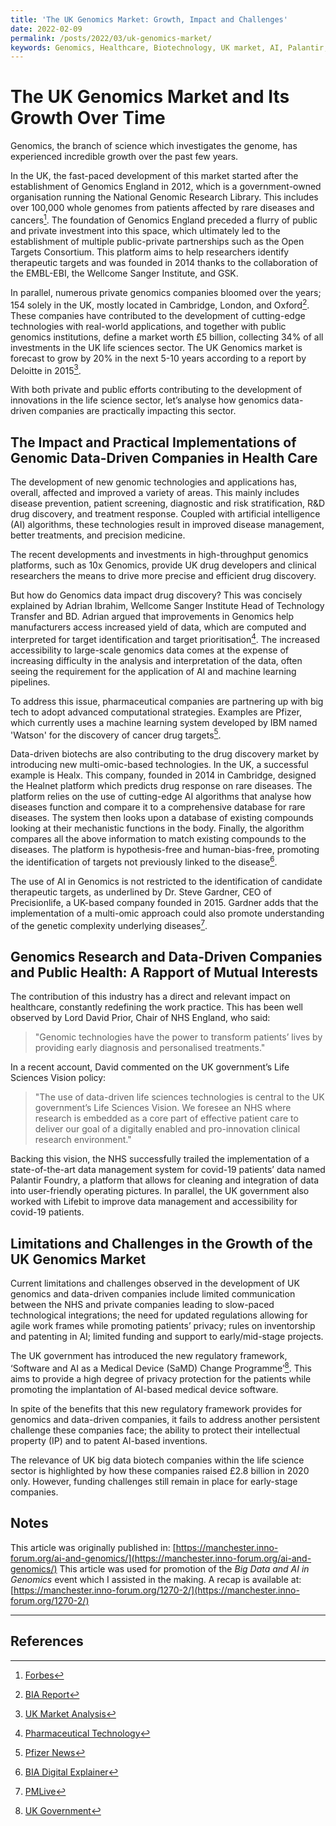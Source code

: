 ```yaml
---
title: 'The UK Genomics Market: Growth, Impact and Challenges'
date: 2022-02-09
permalink: /posts/2022/03/uk-genomics-market/
keywords: Genomics, Healthcare, Biotechnology, UK market, AI, Palantir, Open Targets, Precisionlife
---
```


# The UK Genomics Market and Its Growth Over Time

Genomics, the branch of science which investigates the genome, has experienced incredible growth over the past few years.

In the UK, the fast-paced development of this market started after the establishment of Genomics England in 2012, which is a government-owned organisation running the National Genomic Research Library. This includes over 100,000 whole genomes from patients affected by rare diseases and cancers[^1]. The foundation of Genomics England preceded a flurry of public and private investment into this space, which ultimately led to the establishment of multiple public-private partnerships such as the Open Targets Consortium. This platform aims to help researchers identify therapeutic targets and was founded in 2014 thanks to the collaboration of the EMBL-EBI, the Wellcome Sanger Institute, and GSK.

In parallel, numerous private genomics companies bloomed over the years; 154 solely in the UK, mostly located in Cambridge, London, and Oxford[^2]. These companies have contributed to the development of cutting-edge technologies with real-world applications, and together with public genomics institutions, define a market worth £5 billion, collecting 34% of all investments in the UK life sciences sector. The UK Genomics market is forecast to grow by 20% in the next 5-10 years according to a report by Deloitte in 2015[^3].

With both private and public efforts contributing to the development of innovations in the life science sector, let’s analyse how genomics data-driven companies are practically impacting this sector.

## The Impact and Practical Implementations of Genomic Data-Driven Companies in Health Care

The development of new genomic technologies and applications has, overall, affected and improved a variety of areas. This mainly includes disease prevention, patient screening, diagnostic and risk stratification, R&D drug discovery, and treatment response. Coupled with artificial intelligence (AI) algorithms, these technologies result in improved disease management, better treatments, and precision medicine.

The recent developments and investments in high-throughput genomics platforms, such as 10x Genomics, provide UK drug developers and clinical researchers the means to drive more precise and efficient drug discovery.

But how do Genomics data impact drug discovery? This was concisely explained by Adrian Ibrahim, Wellcome Sanger Institute Head of Technology Transfer and BD. Adrian argued that improvements in Genomics help manufacturers access increased yield of data, which are computed and interpreted for target identification and target prioritisation[^4]. The increased accessibility to large-scale genomics data comes at the expense of increasing difficulty in the analysis and interpretation of the data, often seeing the requirement for the application of AI and machine learning pipelines.

To address this issue, pharmaceutical companies are partnering up with big tech to adopt advanced computational strategies. Examples are Pfizer, which currently uses a machine learning system developed by IBM named 'Watson' for the discovery of cancer drug targets[^5].

Data-driven biotechs are also contributing to the drug discovery market by introducing new multi-omic-based technologies. In the UK, a successful example is Healx. This company, founded in 2014 in Cambridge, designed the Healnet platform which predicts drug response on rare diseases. The platform relies on the use of cutting-edge AI algorithms that analyse how diseases function and compare it to a comprehensive database for rare diseases. The system then looks upon a database of existing compounds looking at their mechanistic functions in the body. Finally, the algorithm compares all the above information to match existing compounds to the diseases. The platform is hypothesis-free and human-bias-free, promoting the identification of targets not previously linked to the disease[^6].

The use of AI in Genomics is not restricted to the identification of candidate therapeutic targets, as underlined by Dr. Steve Gardner, CEO of Precisionlife, a UK-based company founded in 2015. Gardner adds that the implementation of a multi-omic approach could also promote understanding of the genetic complexity underlying diseases[^7].

## Genomics Research and Data-Driven Companies and Public Health: A Rapport of Mutual Interests

The contribution of this industry has a direct and relevant impact on healthcare, constantly redefining the work practice. This has been well observed by Lord David Prior, Chair of NHS England, who said:

> "Genomic technologies have the power to transform patients’ lives by providing early diagnosis and personalised treatments."

In a recent account, David commented on the UK government’s Life Sciences Vision policy:

> "The use of data-driven life sciences technologies is central to the UK government’s Life Sciences Vision. We foresee an NHS where research is embedded as a core part of effective patient care to deliver our goal of a digitally enabled and pro-innovation clinical research environment."

Backing this vision, the NHS successfully trailed the implementation of a state-of-the-art data management system for covid-19 patients’ data named Palantir Foundry, a platform that allows for cleaning and integration of data into user-friendly operating pictures. In parallel, the UK government also worked with Lifebit to improve data management and accessibility for covid-19 patients.

## Limitations and Challenges in the Growth of the UK Genomics Market

Current limitations and challenges observed in the development of UK genomics and data-driven companies include limited communication between the NHS and private companies leading to slow-paced technological integrations; the need for updated regulations allowing for agile work frames while promoting patients’ privacy; rules on inventorship and patenting in AI; limited funding and support to early/mid-stage projects.

The UK government has introduced the new regulatory framework, ‘Software and AI as a Medical Device (SaMD) Change Programme’[^8]. This aims to provide a high degree of privacy protection for the patients while promoting the implantation of AI-based medical device software.

In spite of the benefits that this new regulatory framework provides for genomics and data-driven companies, it fails to address another persistent challenge these companies face; the ability to protect their intellectual property (IP) and to patent AI-based inventions.

The relevance of UK big data biotech companies within the life science sector is highlighted by how these companies raised £2.8 billion in 2020 only. However, funding challenges still remain in place for early-stage companies.

## Notes  

This article was originally published in: [https://manchester.inno-forum.org/ai-and-genomics/](https://manchester.inno-forum.org/ai-and-genomics/)
This article was used for promotion of the *Big Data and AI in Genomics* event which I assisted in the making. A recap is available at: [https://manchester.inno-forum.org/1270-2/](https://manchester.inno-forum.org/1270-2/)   

---

## References

[^1]: [Forbes](https://www.forbes.com/sites/alisoncoleman/2021/09/01/the-uk-genomics-startups-changing-the-future-of-healthcare-forever/?sh=16c3a8d85a51)
[^2]: [BIA Report](https://www.bioindustry.org/news-listing/new-report-reveals-strength-of-the-uks-thriving-genomics-sector.html)
[^3]: [UK Market Analysis](https://www.gov.uk/government/publications/genomics-industry-study-uk-market-analysis)
[^4]: [Pharmaceutical Technology](https://www.pharmaceutical-technology.com/features/genomics-uk-report-2021/)
[^5]: [Pfizer News](https://www.pfizer.com/news/press-release/press-release-detail/ibm_and_pfizer_to_accelerate_immuno_oncology_research_with_watson_for_drug_discovery)
[^6]: [BIA Digital Explainer](https://www.bioindustry.org/uploads/assets/71f252a0-d74c-4c25-ad31413a965975c2/BIA-Digital-Explainer.pdf)
[^7]: [PMLive](https://www.pmlive.com/pharma_intelligence/AI_and_genomics_a_revolution_in_drug_discovery_and_development_1341267)
[^8]: [UK Government](https://www.gov.uk/government/publications/software-and-ai-as-a-medical-device-change-programme)  
